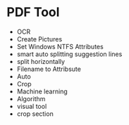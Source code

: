 PDF Tool
========================

- OCR
- Create Pictures
- Set Windows NTFS Attributes
- smart auto splitting suggestion lines
- split horizontally
- Filename to Attribsute
- Auto
- Crop
- Machine learning
- Algorithm
- visual tool
- crop section